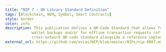 ```yaml
---
title: "NIP 7 - QR Library Standard Definition"
tags: [Blockchain, NEM, Symbol, Smart Contracts]
style: border
color: info
description: This publication defines a QR-Code Standard that allows for generating different types of QR codes for smart contacts, for
            wallet backups and/or for offline transaction requests (offline smart contracts). This standard defines a cross-client and
            cross-network QR-code standard alongside a reference implementation in TS.
external_url: https://github.com/evias/NIP/blob/master/NIPs/nip-0007.md
---
```

